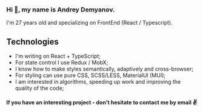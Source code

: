 ### Hi 👋, my name is Andrey Demyanov.

I'm 27 years old and specializing on FrontEnd (React / Typescript).

## Technologies

* I'm writing on React + TypeScript;
* For state control I use Redux / MobX;
* I know how to make styles semantically, adaptively and cross-browser;
* For styling can use pure CSS, SCSS/LESS, MaterialUI (MUI);
* I am interested in algorithms, speeding up work and improving the quality of the code;


#### If you have an interesting project - don't hesitate to contact me by email ✌️

